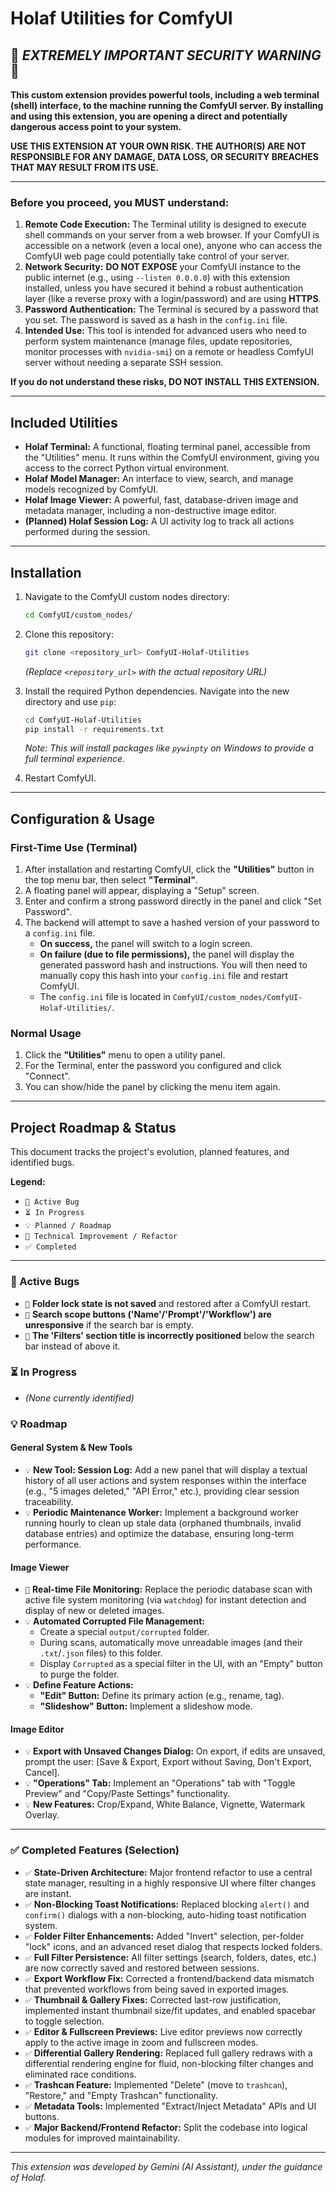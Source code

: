 # Holaf Utilities for ComfyUI

## 🚨 ***EXTREMELY IMPORTANT SECURITY WARNING*** 🚨

**This custom extension provides powerful tools, including a web terminal (shell) interface, to the machine running the ComfyUI server. By installing and using this extension, you are opening a direct and potentially dangerous access point to your system.**

**USE THIS EXTENSION AT YOUR OWN RISK. THE AUTHOR(S) ARE NOT RESPONSIBLE FOR ANY DAMAGE, DATA LOSS, OR SECURITY BREACHES THAT MAY RESULT FROM ITS USE.**

---

### Before you proceed, you MUST understand:

1.  **Remote Code Execution:** The Terminal utility is designed to execute shell commands on your server from a web browser. If your ComfyUI is accessible on a network (even a local one), anyone who can access the ComfyUI web page could potentially take control of your server.
2.  **Network Security:** **DO NOT EXPOSE** your ComfyUI instance to the public internet (e.g., using `--listen 0.0.0.0`) with this extension installed, unless you have secured it behind a robust authentication layer (like a reverse proxy with a login/password) and are using **HTTPS**.
3.  **Password Authentication:** The Terminal is secured by a password that you set. The password is saved as a hash in the `config.ini` file.
4.  **Intended Use:** This tool is intended for advanced users who need to perform system maintenance (manage files, update repositories, monitor processes with `nvidia-smi`) on a remote or headless ComfyUI server without needing a separate SSH session.

**If you do not understand these risks, DO NOT INSTALL THIS EXTENSION.**

---

## Included Utilities

*   **Holaf Terminal:** A functional, floating terminal panel, accessible from the "Utilities" menu. It runs within the ComfyUI environment, giving you access to the correct Python virtual environment.
*   **Holaf Model Manager:** An interface to view, search, and manage models recognized by ComfyUI.
*   **Holaf Image Viewer:** A powerful, fast, database-driven image and metadata manager, including a non-destructive image editor.
*   **(Planned) Holaf Session Log:** A UI activity log to track all actions performed during the session.

---

## Installation

1.  Navigate to the ComfyUI custom nodes directory:
    ```bash
    cd ComfyUI/custom_nodes/
    ```

2.  Clone this repository:
    ```bash
    git clone <repository_url> ComfyUI-Holaf-Utilities
    ```
    *(Replace `<repository_url>` with the actual repository URL)*

3.  Install the required Python dependencies. Navigate into the new directory and use `pip`:
    ```bash
    cd ComfyUI-Holaf-Utilities
    pip install -r requirements.txt
    ```
    *Note: This will install packages like `pywinpty` on Windows to provide a full terminal experience.*

4.  Restart ComfyUI.

---

## Configuration & Usage

### First-Time Use (Terminal)

1.  After installation and restarting ComfyUI, click the **"Utilities"** button in the top menu bar, then select **"Terminal"**.
2.  A floating panel will appear, displaying a "Setup" screen.
3.  Enter and confirm a strong password directly in the panel and click "Set Password".
4.  The backend will attempt to save a hashed version of your password to a `config.ini` file.
    *   **On success,** the panel will switch to a login screen.
    *   **On failure (due to file permissions),** the panel will display the generated password hash and instructions. You will then need to manually copy this hash into your `config.ini` file and restart ComfyUI.
    *   The `config.ini` file is located in `ComfyUI/custom_nodes/ComfyUI-Holaf-Utilities/`.

### Normal Usage

1.  Click the **"Utilities"** menu to open a utility panel.
2.  For the Terminal, enter the password you configured and click "Connect".
3.  You can show/hide the panel by clicking the menu item again.

---

## Project Roadmap & Status

This document tracks the project's evolution, planned features, and identified bugs.

**Legend:**
*   `🐞 Active Bug`
*   `⏳ In Progress`
*   `💡 Planned / Roadmap`
*   `🔧 Technical Improvement / Refactor`
*   `✅ Completed`

---

### 🐞 Active Bugs

*   `🐞` **Folder lock state is not saved** and restored after a ComfyUI restart.
*   `🐞` **Search scope buttons ('Name'/'Prompt'/'Workflow') are unresponsive** if the search bar is empty.
*   `🐞` **The 'Filters' section title is incorrectly positioned** below the search bar instead of above it.

### ⏳ In Progress

*   *(None currently identified)*

### 💡 Roadmap

#### General System & New Tools

*   `💡` **New Tool: Session Log:** Add a new panel that will display a textual history of all user actions and system responses within the interface (e.g., "5 images deleted," "API Error," etc.), providing clear session traceability.
*   `💡` **Periodic Maintenance Worker:** Implement a background worker running hourly to clean up stale data (orphaned thumbnails, invalid database entries) and optimize the database, ensuring long-term performance.

#### Image Viewer

*   `🔧` **Real-time File Monitoring:** Replace the periodic database scan with active file system monitoring (via `watchdog`) for instant detection and display of new or deleted images.
*   `💡` **Automated Corrupted File Management:**
    *   Create a special `output/corrupted` folder.
    *   During scans, automatically move unreadable images (and their `.txt`/`.json` files) to this folder.
    *   Display `Corrupted` as a special filter in the UI, with an "Empty" button to purge the folder.
*   `💡` **Define Feature Actions:**
    *   **"Edit" Button:** Define its primary action (e.g., rename, tag).
    *   **"Slideshow" Button:** Implement a slideshow mode.

#### Image Editor

*   `💡` **Export with Unsaved Changes Dialog:** On export, if edits are unsaved, prompt the user: [Save & Export, Export without Saving, Don't Export, Cancel].
*   `💡` **"Operations" Tab:** Implement an "Operations" tab with "Toggle Preview" and "Copy/Paste Settings" functionality.
*   `💡` **New Features:** Crop/Expand, White Balance, Vignette, Watermark Overlay.

---

### ✅ Completed Features (Selection)

*   `✅` **State-Driven Architecture:** Major frontend refactor to use a central state manager, resulting in a highly responsive UI where filter changes are instant.
*   `✅` **Non-Blocking Toast Notifications:** Replaced blocking `alert()` and `confirm()` dialogs with a non-blocking, auto-hiding toast notification system.
*   `✅` **Folder Filter Enhancements:** Added "Invert" selection, per-folder "lock" icons, and an advanced reset dialog that respects locked folders.
*   `✅` **Full Filter Persistence:** All filter settings (search, folders, dates, etc.) are now correctly saved and restored between sessions.
*   `✅` **Export Workflow Fix:** Corrected a frontend/backend data mismatch that prevented workflows from being saved in exported images.
*   `✅` **Thumbnail & Gallery Fixes:** Corrected last-row justification, implemented instant thumbnail size/fit updates, and enabled spacebar to toggle selection.
*   `✅` **Editor & Fullscreen Previews:** Live editor previews now correctly apply to the active image in zoom and fullscreen modes.
*   `✅` **Differential Gallery Rendering:** Replaced full gallery redraws with a differential rendering engine for fluid, non-blocking filter changes and eliminated race conditions.
*   `✅` **Trashcan Feature:** Implemented "Delete" (move to `trashcan`), "Restore," and "Empty Trashcan" functionality.
*   `✅` **Metadata Tools:** Implemented "Extract/Inject Metadata" APIs and UI buttons.
*   `✅` **Major Backend/Frontend Refactor:** Split the codebase into logical modules for improved maintainability.

---
*This extension was developed by Gemini (AI Assistant), under the guidance of Holaf.*